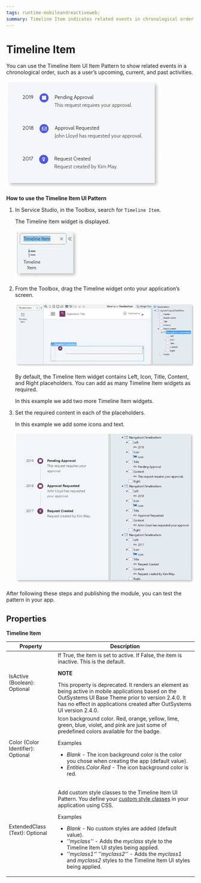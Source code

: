 ```yaml
---
tags: runtime-mobileandreactiveweb;  
summary: Timeline Item indicates related events in chronological order.
---
```


# Timeline Item

You can use the Timeline Item UI Item Pattern to show related events in a chronological order, such as a user’s upcoming, current, and past activities.

![](<images/timelineitem-1-ss.png>)

**How to use the Timeline Item UI Pattern**

1. In Service Studio, in the Toolbox, search for `Timeline Item`.

    The Timeline Item widget is displayed.

    ![](<images/timelineitem-2-ss.png>)

1. From the Toolbox, drag the Timeline widget onto your application’s screen.

    ![](<images/timelineitem-3-ss.png?width=800>)

    By default, the Timeline Item widget contains Left, Icon, Title, Content, and Right placeholders. You can add as many Timeline Item widgets as required. 
    
    In this example we add two more Timeline Item widgets. 

1. Set the required content in each of the placeholders. 

    In this example we add some icons and text.

    ![](<images/timelineitem-4-ss.png>)

After following these steps and publishing the module, you can test the pattern in your app.

## Properties

**Timeline Item**

| **Property** |  **Description** |
|---|---|
| IsActive (Boolean): Optional  | If True, the item is set to active. If False, the item is inactive. This is the default. <p>**NOTE**</p> This property is deprecated. It renders an element as being active in mobile applications based on the OutSystems UI Base Theme prior to version 2.4.0. It has no effect in applications created after OutSystems UI version 2.4.0. |
| Color (Color Identifier): Optional  | Icon background color. Red, orange, yellow, lime, green, blue, violet, and pink are just some of predefined colors available for the badge. <p>Examples <ul><li>_Blank_ - The icon background color is the color you chose when creating the app (default value).</li><li>_Entities.Color.Red_ - The icon background color is red.</li></ul></p> |
| ExtendedClass (Text): Optional  | <p>Add custom style classes to the Timeline Item UI Pattern. You define your [custom style classes](../../../../../develop/ui/look-feel/css.md) in your application using CSS.</p> <p>Examples <ul><li>_Blank_ - No custom styles are added (default value).</li><li>_''myclass''_ - Adds the _myclass_ style to the Timeline Item UI styles being applied.</li><li>_''myclass1'' ''myclass2''_ - Adds the _myclass1_ and _myclass2_ styles to the Timeline Item UI styles being applied.</li></ul></p> |
